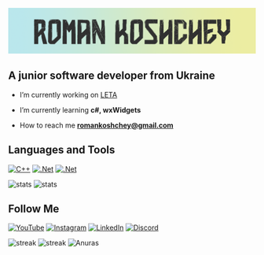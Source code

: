 ![Header](assets/header.png)

## A junior software developer from Ukraine

- I’m currently working on [LETA](https://github.com/Koshcher/LETA)

- I’m currently learning **c#, wxWidgets**

-  How to reach me **romankoshchey@gmail.com**

## Languages and Tools
[![C++](https://img.shields.io/badge/-C++-2c2c2c?style=for-the-badge&logo=C%2b%2b&logoColor=6296CC)](https://www.cplusplus.com/) 
[![.Net](https://img.shields.io/badge/-Framework-2c2c2c?style=for-the-badge&logo=.net&logoColor=E5D3FF)](https://docs.microsoft.com/en-us/dotnet/csharp/)
[![.Net](https://img.shields.io/badge/-wxWidgets-2c2c2c?style=for-the-badge)](https://www.wxwidgets.org/)

![stats](https://github-readme-stats.vercel.app/api/top-langs?username=koshcher&bg_color=30,bae7ec,eceda2&title_color=303030&text_color=303030&show_icons=true&locale=en&layout=compact)
![stats](https://github-readme-stats.vercel.app/api/top-langs?username=koshcher&show_icons=true&locale=en&layout=compact&theme=dracula)

## Follow Me
[![YouTube](https://img.shields.io/badge/-YouTube-2c2c2c?style=for-the-badge&logo=YouTube&logoColor=F76060)](https://www.youtube.com/channel/UC76gVI16vbdC1Bwa87bECyw)
[![Instagram](https://img.shields.io/badge/-Instagram-2c2c2c?style=for-the-badge&logo=instagram&logoColor=F754E2)](https://www.instagram.com/koshchey_sw/)
[![LinkedIn](https://img.shields.io/badge/-LinkedIn-2c2c2c?style=for-the-badge&logo=linkedin&logoColor=6296CC)](https://www.linkedin.com/in/roman-koshchey-0a7a03223/)
[![Discord](https://img.shields.io/badge/-Discord-2c2c2c?style=for-the-badge&logo=Discord&logoColor=6079F7)](https://discord.com/users/Koshcher#7607)

![streak](https://github-readme-streak-stats.herokuapp.com/?user=koshcher&bg_color=eceda2&title_color=303030&text_color=303030)
![streak](https://github-readme-streak-stats.vercel.app/api?username=koshcher&theme=dracula)
![Anuras](https://github-readme-stats.vercel.app/api?username=anuraghazra&bg_color=30,e96443,904e95&title_color=fff&text_color=fff)

